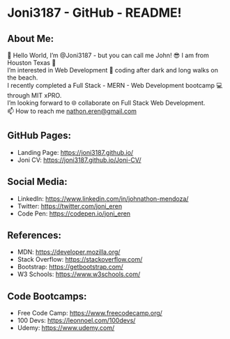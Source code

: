 # Joni3187 - GitHub - README!

## About Me:
 👋 Hello World, I’m @Joni3187 - but you can call me John! 😎 I am from Houston Texas 🤠 <br>
 I’m interested in Web Development 👀 coding after dark and long walks on the beach. <br>
 I recently completed a Full Stack - MERN - Web Development bootcamp 💻 through MIT xPRO. <br>
 I’m looking forward to 🌐 collaborate on Full Stack Web Development. <br>
 📫 How to reach me nathon.eren@gmail.com

## GitHub Pages:
- Landing Page: https://joni3187.github.io/
- Joni CV: https://joni3187.github.io/Joni-CV/

## Social Media:
- LinkedIn: https://www.linkedin.com/in/johnathon-mendoza/
- Twitter: https://twitter.com/joni_eren
- Code Pen: https://codepen.io/joni_eren

## References:
- MDN: https://developer.mozilla.org/
- Stack Overflow: https://stackoverflow.com/
- Bootstrap: https://getbootstrap.com/
- W3 Schools: https://www.w3schools.com/

## Code Bootcamps:
- Free Code Camp: https://www.freecodecamp.org/
- 100 Devs: https://leonnoel.com/100devs/
- Udemy: https://www.udemy.com/





<!-- Joni3187/Joni3187 is a ✨ special ✨ repository because its `README.md` (this file) appears on your GitHub profile. You can click the Preview link to take a look at your changes. -->
